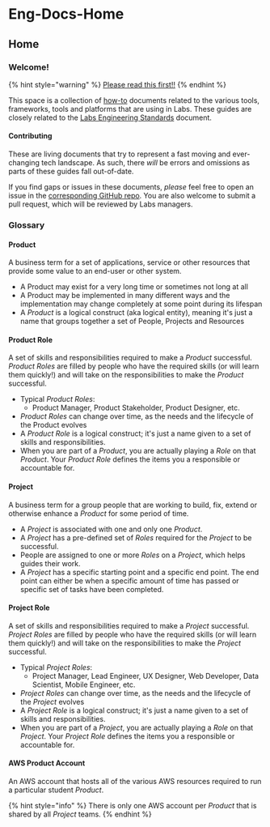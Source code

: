 # Eng-Docs-Home



## Home

### Welcome!

{% hint style="warning" %}
[Please read this first!!](https://docs.labs.lambdaschool.com/guides/always-read-this-first)
{% endhint %}

This space is a collection of [how-to](https://en.wikipedia.org/wiki/How-to) documents related to the various tools, frameworks, tools and platforms that are using in Labs. These guides are closely related to the [Labs Engineering Standards](https://docs.labs.lambdaschool.com/standards/) document.

#### Contributing

These are living documents that try to represent a fast moving and ever-changing tech landscape. As such, there _will_ be errors and omissions as parts of these guides fall out-of-date.

If you find gaps or issues in these documents, _please_ feel free to open an issue in the [corresponding GitHub repo](https://github.com/Lambda-School-Labs/gitbook-labs-guides). You are also welcome to submit a pull request, which will be reviewed by Labs managers.

### Glossary

#### Product

A business term for a set of applications, service or other resources that provide some value to an end-user or other system.

* A Product may exist for a very long time or sometimes not long at all
* A Product may be implemented in many different ways and the implementation may change completely at some point during its lifespan
* A _Product_ is a logical construct \(aka logical entity\), meaning it's just a name that groups together a set of People, Projects and Resources

#### Product Role

A set of skills and responsibilities required to make a _Product_ successful. _Product Roles_ are filled by people who have the required skills \(or will learn them quickly!\) and will take on the responsibilities to make the _Product_ successful.

* Typical _Product Roles_:
  * Product Manager, Product Stakeholder, Product Designer, etc.
* _Product Roles_ can change over time, as the needs and the lifecycle of the Product evolves
* A _Product Role_ is a logical construct; it's just a name given to a set of skills and responsibilities.
* When you are part of a _Product_, you are actually playing a _Role_ on that _Product_. Your _Product Role_ defines the items you a responsible or accountable for.

#### Project

A business term for a group people that are working to build, fix, extend or otherwise enhance a _Product_ for some period of time.

* A _Project_ is associated with one and only one _Product_.
* A _Project_ has a pre-defined set of _Roles_ required for the _Project_ to be successful.
* People are assigned to one or more _Roles_ on a _Project_, which helps guides their work.
* A _Project_ has a specific starting point and a specific end point. The end point can either be when a specific amount of time has passed or specific set of tasks have been completed.

#### Project Role

A set of skills and responsibilities required to make a _Project_ successful. _Project Roles_ are filled by people who have the required skills \(or will learn them quickly!\) and will take on the responsibilities to make the _Project_ successful.

* Typical _Project Roles_:
  * Project Manager, Lead Engineer, UX Designer, Web Developer, Data Scientist, Mobile Engineer, etc.
* _Project Roles_ can change over time, as the needs and the lifecycle of the _Project_ evolves
* A _Project Role_ is a logical construct; it's just a name given to a set of skills and responsibilities.
* When you are part of a _Project_, you are actually playing a _Role_ on that _Project_. Your _Project Role_ defines the items you a responsible or accountable for.

#### AWS Product Account

An AWS account that hosts all of the various AWS resources required to run a particular student _Product_.

{% hint style="info" %}
There is only one AWS account per _Product_ that is shared by all _Project_ teams.
{% endhint %}

